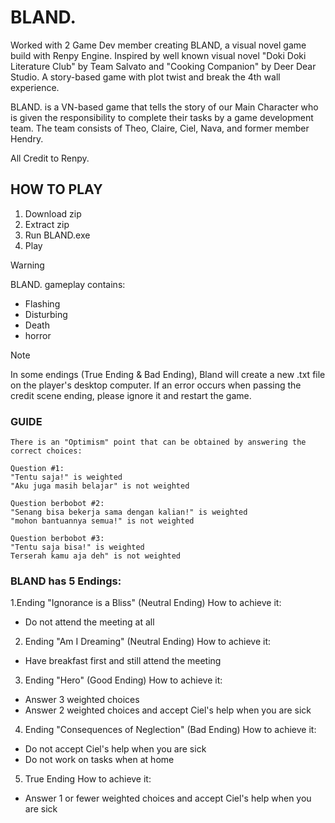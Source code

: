 # BLAND.

Worked with 2 Game Dev member creating BLAND, a visual novel game build with Renpy Engine. Inspired by well known visual novel "Doki Doki Literature Club" by Team Salvato and "Cooking Companion" by Deer Dear Studio. A story-based game with plot twist and break the 4th wall experience.

BLAND. is a VN-based game that tells the story of our Main Character who is given the responsibility to complete their tasks by a game development team. The team consists of Theo, Claire, Ciel, Nava, and former member Hendry.

All Credit to Renpy.

## HOW TO PLAY

1. Download zip
2. Extract zip 
3. Run BLAND.exe
4. Play


> [!WARNING]
> BLAND. gameplay contains:
> - Flashing
> - Disturbing
> - Death
> - horror


> [!NOTE]
> In some endings (True Ending & Bad Ending), Bland will create a new .txt file on the player's desktop computer. If an error occurs when passing the credit scene ending, please ignore it and restart the game.


### GUIDE

```
There is an "Optimism" point that can be obtained by answering the correct choices:
							                             
Question #1:				                 
"Tentu saja!" is weighted
"Aku juga masih belajar" is not weighted

Question berbobot #2:
"Senang bisa bekerja sama dengan kalian!" is weighted
"mohon bantuannya semua!" is not weighted

Question berbobot #3:
"Tentu saja bisa!" is weighted
Terserah kamu aja deh" is not weighted
```

### BLAND has 5 Endings:

1.Ending "Ignorance is a Bliss" (Neutral Ending)
How to achieve it:

 - Do not attend the meeting at all


2. Ending "Am I Dreaming" (Neutral Ending)
How to achieve it:

 - Have breakfast first and still attend the meeting


3. Ending "Hero" (Good Ending)
How to achieve it:

 - Answer 3 weighted choices
 - Answer 2 weighted choices and accept Ciel's help when you are sick

4. Ending "Consequences of Neglection" (Bad Ending)
How to achieve it:

 - Do not accept Ciel's help when you are sick
 - Do not work on tasks when at home


5. True Ending
How to achieve it:

 - Answer 1 or fewer weighted choices and accept Ciel's help when you are sick
